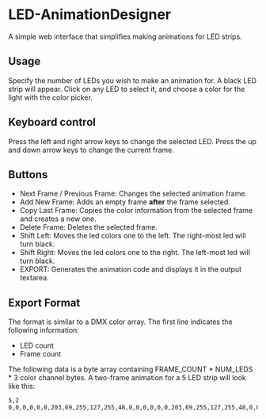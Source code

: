 # LED-AnimationDesigner
A simple web interface that simplifies making animations for LED strips.

## Usage
Specify the number of LEDs you wish to make an animation for. A black LED strip will appear.
Click on any LED to select it, and choose a color for the light with the color picker. 

## Keyboard control
Press the left and right arrow keys to change the selected LED.
Press the up and down arrow keys to change the current frame.

## Buttons
- Next Frame / Previous Frame: Changes the selected animation frame.
- Add New Frame: Adds an empty frame **after** the frame selected.
- Copy Last Frame: Copies the color information from the selected frame and creates a new one.
- Delete Frame: Deletes the selected frame.
- Shift Left: Moves the led colors one to the left. The right-most led will turn black.
- Shift Right: Moves the led colors one to the right. The left-most led will turn black.
- EXPORT: Generates the animation code and displays it in the output textarea.

## Export Format
The format is similar to a DMX color array.
The first line indicates the following information:
- LED count
- Frame count

The following data is a byte array containing FRAME_COUNT * NUM_LEDS * 3 color channel bytes.
A two-frame animation for a 5 LED strip will look like this:
```
5,2
0,0,0,0,0,0,203,69,255,127,255,48,0,0,0,0,0,0,203,69,255,127,255,48,0,0,0,0,0,0
```

